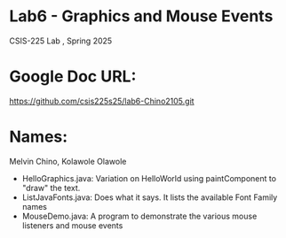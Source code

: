# Lab6 - Graphics and Mouse Events
CSIS-225 Lab , Spring 2025
# Google Doc URL:
https://github.com/csis225s25/lab6-Chino2105.git


# Names:
Melvin Chino, Kolawole Olawole

- HelloGraphics.java: Variation on HelloWorld using paintComponent to "draw" the text.
- ListJavaFonts.java: Does what it says.  It lists the available Font Family names
- MouseDemo.java: A program to demonstrate the various mouse listeners and mouse events



